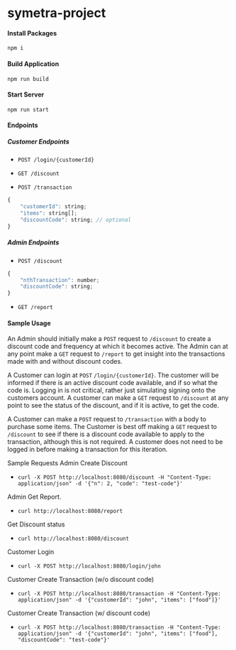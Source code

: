 # symetra-project

#### Install Packages
`npm i`

#### Build Application
`npm run build`

#### Start Server
`npm run start`

#### Endpoints
##### Customer Endpoints
- `POST /login/{customerId}`

- `GET /discount`

- `POST /transaction`
```javascript
{
    "customerId": string;
    "items": string[];
    "discountCode": string; // optional
}
```

##### Admin Endpoints
- `POST /discount`
```javascript
{
    "nthTransaction": number;
    "discountCode": string;
}
```

- `GET /report`


#### Sample Usage
An Admin should initially make a `POST` request to `/discount` to create a discount code and frequency at which it becomes active. The Admin can at any point make a `GET` request to `/report` to get insight into the transactions made with and without discount codes. 

A Customer can login at `POST` `/login/{customerId}`. The customer will be informed if there is an active discount code available, and if so what the code is. Logging in is not critical, rather just simulating signing onto the customers account. A customer can make a `GET` request to `/discount` at any point to see the status of the discount, and if it is active, to get the code.

A Customer can make a `POST` request to `/transaction` with a body to purchase some items. The Customer is best off making a `GET` request to `/discount` to see if there is a discount code available to apply to the transaction, although this is not required. A customer does not need to be logged in before making a transaction for this iteration.

Sample Requests
Admin Create Discount
- `curl -X POST http://localhost:8080/discount -H "Content-Type: application/json" -d '{"n": 2, "code": "test-code"}'`

Admin Get Report.
- `curl http://localhost:8080/report`

Get Discount status
- `curl http://localhost:8080/discount`

Customer Login
- `curl -X POST http://localhost:8080/login/john`

Customer Create Transaction (w/o discount code)
- `curl -X POST http://localhost:8080/transaction -H "Content-Type: application/json" -d '{"customerId": "john", "items": ["food"]}'`

Customer Create Transaction (w/ discount code)
- `curl -X POST http://localhost:8080/transaction -H "Content-Type: application/json" -d '{"customerId": "john", "items": ["food"], "discountCode": "test-code"}'`